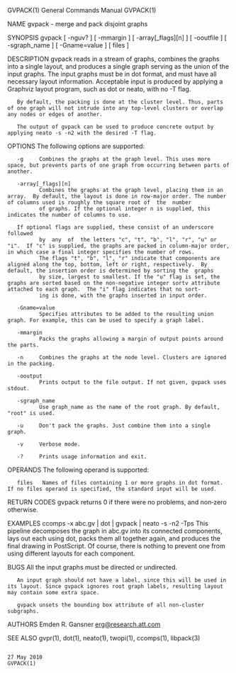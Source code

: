 GVPACK(1)                                                                                General Commands Manual                                                                                GVPACK(1)

NAME
       gvpack - merge and pack disjoint graphs

SYNOPSIS
       gvpack [ -nguv?  ] [ -mmargin ] [ -array[_flags][n] ] [ -ooutfile ] [ -sgraph_name ] [ -Gname=value ] [ files ]

DESCRIPTION
       gvpack  reads  in  a stream of graphs, combines the graphs into a single layout, and produces a single graph serving as the union of the input graphs. The input graphs must be in dot format, and
       must have all necessary layout information. Acceptable input is produced by applying a Graphviz layout program, such as dot or neato, with no -T flag.

       By default, the packing is done at the cluster level. Thus, parts of one graph will not intrude into any top‐level clusters or overlap any nodes or edges of another.

       The output of gvpack can be used to produce concrete output by applying neato -s -n2 with the desired -T flag.

OPTIONS
       The following options are supported:

       -g     Combines the graphs at the graph level. This uses more space, but prevents parts of one graph from occurring between parts of another.

       -array[_flags][n]
              Combines the graphs at the graph level, placing them in an array.  By default, the layout is done in row-major order. The number of columns used is roughly the square root of  the  number
              of graphs. If the optional integer n is supplied, this indicates the number of columns to use.

       If optional flags are supplied, these consist of an underscore followed
              by  any  of  the letters "c", "t", "b", "l", "r", "u" or "i".  If "c" is supplied, the graphs are packed in column-major order, in which case a final integer specifies the number of rows.
              The flags "t", "b", "l", "r" indicate that components are aligned along the top, bottom, left or right, respectively.  By default, the insertion order is determined by sorting the  graphs
              by size, largest to smallest. If the "u" flag is set, the graphs are sorted based on the non-negative integer sortv attribute attached to each graph.  The "i" flag indicates that no sort‐
              ing is done, with the graphs inserted in input order.

       -Gname=value
              Specifies attributes to be added to the resulting union graph. For example, this can be used to specify a graph label.

       -mmargin
              Packs the graphs allowing a margin of output points around the parts.

       -n     Combines the graphs at the node level. Clusters are ignored in the packing.

       -ooutput
              Prints output to the file output. If not given, gvpack uses stdout.

       -sgraph_name
              Use graph_name as the name of the root graph. By default, "root" is used.

       -u     Don't pack the graphs. Just combine them into a single graph.

       -v     Verbose mode.

       -?     Prints usage information and exit.

OPERANDS
       The following operand is supported:

       files   Names of files containing 1 or more graphs in dot format.  If no files operand is specified, the standard input will be used.

RETURN CODES
       gvpack returns 0 if there were no problems, and non‐zero otherwise.

EXAMPLES
       ccomps -x abc.gv | dot | gvpack | neato -s -n2 -Tps
       This pipeline decomposes the graph in abc.gv into its connected components, lays out each using dot, packs them all together again, and produces the final drawing in PostScript. Of course, there
       is nothing to prevent one from using different layouts for each component.

BUGS
       All the input graphs must be directed or undirected.

       An input graph should not have a label, since this will be used in its layout. Since gvpack ignores root graph labels, resulting layout may contain some extra space.

       gvpack unsets the bounding box attribute of all non‐cluster subgraphs.

AUTHORS
       Emden R. Gansner <erg@research.att.com>

SEE ALSO
       gvpr(1), dot(1), neato(1), twopi(1), ccomps(1), libpack(3)

                                                                                               27 May 2010                                                                                      GVPACK(1)
